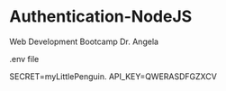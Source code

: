 # Authentication-NodeJS
Web Development Bootcamp Dr. Angela

.env file

SECRET=myLittlePenguin.
API_KEY=QWERASDFGZXCV

